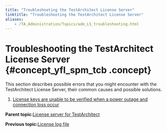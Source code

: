```yaml
--- 
title: "Troubleshooting the TestArchitect License Server"
linktitle: "Troubleshooting the TestArchitect License Server"
aliases: 
    - /TA_Administration/Topics/adm_LS_troubleshooting.html
---
```

# Troubleshooting the TestArchitect License Server {#concept_yfl_spm_tcb .concept}

This section describes possible errors that you might encounter with the TestArchitect License Server, their common causes and possible solutions.

1.  [License keys are unable to be verified when a power outage and connection loss occur](../../TA_Administration/Topics/adm_LS_troubleshooting_license_keys_not_validated.html)  


**Parent topic:**[License server for TestArchitect](../../TA_Administration/Topics/LS_TA_License_server.html)

**Previous topic:**[License log file](../../TA_Administration/Topics/adm_License_server_log_file.html)

